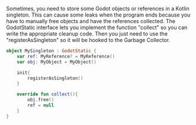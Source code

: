 Sometimes, you need to store some Godot objects or references in a Kotlin singleton.
This can cause some leaks when the program ends because you have to manually free objects and have the references collected.
The GodotStatic interface lets you implement the function "collect" so you can write the appropriate cleanup code.
Then you just need to use the "registerAsSingleton" so it will be hooked to the Garbage Collector. 

```kotlin
object MySingleton : GodotStatic {
    var ref: MyReference? = MyReference()
    var obj: MyObject = MyObject()

    init{
        registerAsSingleton()
    }

    override fun collect(){
        obj.free()
        ref = null
    }
}
```
